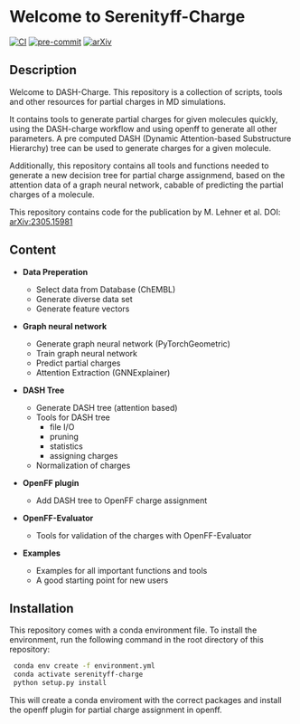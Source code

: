 Welcome to Serenityff-Charge
==============================

[//]: # (Badges)
[![CI](https://github.com/rinikerlab/DASH-tree/actions/workflows/CI.yaml/badge.svg)](https://github.com/rinikerlab/DASH-tree/actions/workflows/CI.yaml)
[![pre-commit](https://github.com/rinikerlab/DASH-tree/actions/workflows/pre-commit.yml/badge.svg?branch=main)](https://github.com/rinikerlab/DASH-tree/actions/workflows/pre-commit.yml)
[![arXiv](https://img.shields.io/badge/arXiv-2305.15981-b31b1b.svg)](https://doi.org/10.48550/arXiv.2305.15981)



Description
-------------

   Welcome to DASH-Charge. This repository is a collection of scripts, tools and other resources for partial charges in MD simulations.

   It contains tools to generate partial charges for given molecules quickly, using the DASH-charge workflow and using openff to generate all other parameters. A pre computed DASH (Dynamic Attention-based Substructure Hierarchy) tree can be used to generate charges for a given molecule.

   Additionally, this repository contains all tools and functions needed to generate a new decision tree for partial charge assignmend, based on the attention data of a graph neural network, cabable of predicting the partial charges of a molecule.

   This repository contains code for the publication by M. Lehner et al. DOI: [arXiv:2305.15981](https://doi.org/10.48550/arXiv.2305.15981)


Content
-------------

* **Data Preperation**
    * Select data from Database (ChEMBL)
    * Generate diverse data set
    * Generate feature vectors

* **Graph neural network**
    * Generate graph neural network (PyTorchGeometric)
    * Train graph neural network
    * Predict partial charges
    * Attention Extraction (GNNExplainer)

* **DASH Tree**
    * Generate DASH tree (attention based)
    * Tools for DASH tree
        * file I/O
        * pruning
        * statistics
        * assigning charges
    * Normalization of charges

* **OpenFF plugin**
    * Add DASH tree to OpenFF charge assignment

* **OpenFF-Evaluator**
    * Tools for validation of the charges with OpenFF-Evaluator

* **Examples**
    * Examples for all important functions and tools
    * A good starting point for new users


Installation
-------------

   This repository comes with a conda environment file. To install the environment, run the following command in the root directory of this repository:

   ```bash
    conda env create -f environment.yml
    conda activate serenityff-charge
    python setup.py install
   ```

This will create a conda enviroment with the correct packages and install the openff plugin for partial charge assignment in openff.
